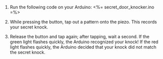 1.  Run the following code on your Arduino: 
    <%= secret_door_knocker.ino =%>
2. While pressing the button, tap out a pattern onto the piezo. This records your secret knock.

3. Release the button and tap again; after tapping, wait a second. If the green light flashes quickly, the Arduino recognized your knock! If the red light flashes quickly, the Arduino decided that your knock did not match the secret knock.
